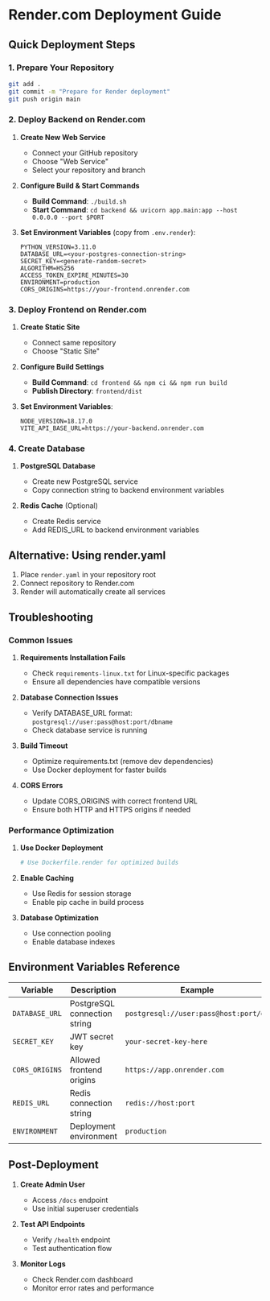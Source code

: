 # Render.com Deployment Guide

## Quick Deployment Steps

### 1. Prepare Your Repository
```bash
git add .
git commit -m "Prepare for Render deployment"
git push origin main
```

### 2. Deploy Backend on Render.com

1. **Create New Web Service**
   - Connect your GitHub repository
   - Choose "Web Service"
   - Select your repository and branch

2. **Configure Build & Start Commands**
   - **Build Command**: `./build.sh`
   - **Start Command**: `cd backend && uvicorn app.main:app --host 0.0.0.0 --port $PORT`

3. **Set Environment Variables** (copy from `.env.render`):
   ```
   PYTHON_VERSION=3.11.0
   DATABASE_URL=<your-postgres-connection-string>
   SECRET_KEY=<generate-random-secret>
   ALGORITHM=HS256
   ACCESS_TOKEN_EXPIRE_MINUTES=30
   ENVIRONMENT=production
   CORS_ORIGINS=https://your-frontend.onrender.com
   ```

### 3. Deploy Frontend on Render.com

1. **Create Static Site**
   - Connect same repository
   - Choose "Static Site"

2. **Configure Build Settings**
   - **Build Command**: `cd frontend && npm ci && npm run build`
   - **Publish Directory**: `frontend/dist`

3. **Set Environment Variables**:
   ```
   NODE_VERSION=18.17.0
   VITE_API_BASE_URL=https://your-backend.onrender.com
   ```

### 4. Create Database

1. **PostgreSQL Database**
   - Create new PostgreSQL service
   - Copy connection string to backend environment variables

2. **Redis Cache** (Optional)
   - Create Redis service
   - Add REDIS_URL to backend environment variables

## Alternative: Using render.yaml

1. Place `render.yaml` in your repository root
2. Connect repository to Render.com
3. Render will automatically create all services

## Troubleshooting

### Common Issues

1. **Requirements Installation Fails**
   - Check `requirements-linux.txt` for Linux-specific packages
   - Ensure all dependencies have compatible versions

2. **Database Connection Issues**
   - Verify DATABASE_URL format: `postgresql://user:pass@host:port/dbname`
   - Check database service is running

3. **Build Timeout**
   - Optimize requirements.txt (remove dev dependencies)
   - Use Docker deployment for faster builds

4. **CORS Errors**
   - Update CORS_ORIGINS with correct frontend URL
   - Ensure both HTTP and HTTPS origins if needed

### Performance Optimization

1. **Use Docker Deployment**
   ```bash
   # Use Dockerfile.render for optimized builds
   ```

2. **Enable Caching**
   - Use Redis for session storage
   - Enable pip cache in build process

3. **Database Optimization**
   - Use connection pooling
   - Enable database indexes

## Environment Variables Reference

| Variable | Description | Example |
|----------|-------------|---------|
| `DATABASE_URL` | PostgreSQL connection string | `postgresql://user:pass@host:port/db` |
| `SECRET_KEY` | JWT secret key | `your-secret-key-here` |
| `CORS_ORIGINS` | Allowed frontend origins | `https://app.onrender.com` |
| `REDIS_URL` | Redis connection string | `redis://host:port` |
| `ENVIRONMENT` | Deployment environment | `production` |

## Post-Deployment

1. **Create Admin User**
   - Access `/docs` endpoint
   - Use initial superuser credentials

2. **Test API Endpoints**
   - Verify `/health` endpoint
   - Test authentication flow

3. **Monitor Logs**
   - Check Render.com dashboard
   - Monitor error rates and performance